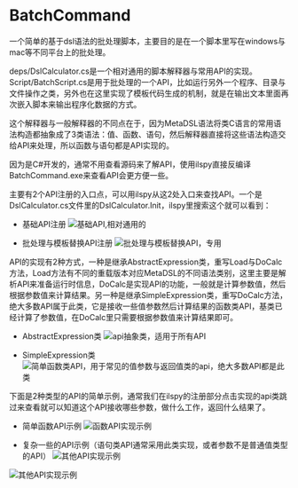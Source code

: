 # BatchCommand

一个简单的基于dsl语法的批处理脚本，主要目的是在一个脚本里写在windows与mac等不同平台上的批处理。

deps/DslCalculator.cs是一个相对通用的脚本解释器与常用API的实现。
Script/BatchScript.cs是用于批处理的一个API，比如运行另外一个程序、目录与文件操作之类，另外也在这里实现了模板代码生成的机制，就是在输出文本里面再次嵌入脚本来输出程序化数据的方式。

这个解释器与一般解释器的不同点在于，因为MetaDSL语法将类C语言的常用语法构造都抽象成了3类语法：值、函数、语句，然后解释器直接将这些语法构造交给API来处理，所以函数与语句都是API实现的。

因为是C#开发的，通常不用查看源码来了解API，使用ilspy直接反编译BatchCommand.exe来查看API会更方便一些。

主要有2个API注册的入口点，可以用ilspy从这2处入口来查找API。一个是DslCalculator.cs文件里的DslCalculator.Init，ilspy里搜索这个就可以看到：

- 基础API注册
![基础API,相对通用的](https://raw.githubusercontent.com/dreamanlan/BatchCommand/master/api1.png)

- 批处理与模板替换API注册
![批处理与模板替换API，专用](https://raw.githubusercontent.com/dreamanlan/BatchCommand/master/api2.png)

API的实现有2种方式，一种是继承AbstractExpression类，重写Load与DoCalc方法，Load方法有不同的重载版本对应MetaDSL的不同语法类别，这里主要是解析API来准备运行时信息，DoCalc是实现API的功能，一般就是计算参数值，然后根据参数值来计算结果。另一种是继承SimpleExpression类，重写DoCalc方法，绝大多数API属于此类，它是接收一些值参数然后计算结果的函数类API，基类已经计算了参数值，在DoCalc里只需要根据参数值来计算结果即可。

- AbstractExpression类
![api抽象类，适用于所有API](https://raw.githubusercontent.com/dreamanlan/BatchCommand/master/apiintf1.png)

- SimpleExpression类
![简单函数类API，用于常见的值参数与返回值类的api，绝大多数API都是此类](https://raw.githubusercontent.com/dreamanlan/BatchCommand/master/apiintf2.png)

下面是2种类型的API的简单示例，通常我们在ilspy的注册部分点击实现的api类跳过来查看就可以知道这个API接收哪些参数，做什么工作，返回什么结果了。

- 简单函数API示例
![函数API实现示例](https://raw.githubusercontent.com/dreamanlan/BatchCommand/master/api_func_exam.png)

- 复杂一些的API示例（语句类API通常采用此类实现，或者参数不是普通值类型的API）
![其他API实现示例](https://raw.githubusercontent.com/dreamanlan/BatchCommand/master/api_other_exam.png)

![其他API实现示例](https://raw.githubusercontent.com/dreamanlan/BatchCommand/master/api_other2_exam.png)

